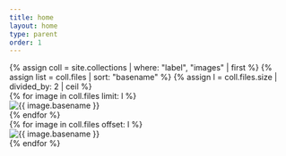 ```yaml
---
title: home
layout: home
type: parent
order: 1
---
```


<div class="section main">
	<div class="container">
		<div class="row" id="gallery">
			{% assign coll = site.collections | where: "label", "images" | first %}
			{% assign list = coll.files | sort: "basename" %}
			{% assign l = coll.files.size | divided_by: 2 | ceil %}
			<div class="one-half column">
				{% for image in coll.files limit: l %}
				<article class="thumb">
					<img class="lozad u-max-full-width" data-src="{{ coll.label | append: '/' | append: image.name | relative_url }}" alt="{{ image.basename }}" />
				</article>
				{% endfor %}
			</div>
			<div class="one-half column">
				{% for image in coll.files offset: l %}
				<article class="thumb">
					<img class="lozad u-max-full-width" data-src="{{ coll.label | append: '/' | append: image.name | relative_url }}" alt="{{ image.basename }}" />
				</article>
				{% endfor %}
			</div>
		</div>
	</div>
</div>